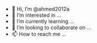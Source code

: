 - 👋 Hi, I’m @ahmed2012a
- 👀 I’m interested in ...
- 🌱 I’m currently learning ...
- 💞️ I’m looking to collaborate on ...
- 📫 How to reach me ...

<!---
ahmed2012a/ahmed2012a is a ✨ special ✨ repository because its `README.md` (this file) appears on your GitHub profile.
You can click the Preview link to take a look at your changes.
--->
